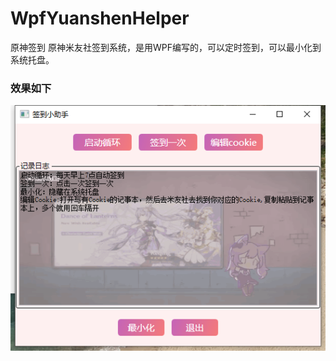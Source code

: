 # WpfYuanshenHelper
原神签到 原神米友社签到系统，是用WPF编写的，可以定时签到，可以最小化到系统托盘。
### 效果如下
![image](/WpfYuanshenHelper/88888.jpg)
